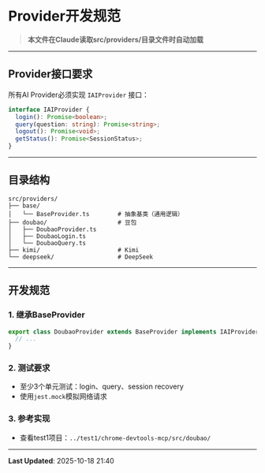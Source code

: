 # Provider开发规范

> **本文件在Claude读取src/providers/目录文件时自动加载**

---

## Provider接口要求

所有AI Provider必须实现 `IAIProvider` 接口：

```typescript
interface IAIProvider {
  login(): Promise<boolean>;
  query(question: string): Promise<string>;
  logout(): Promise<void>;
  getStatus(): Promise<SessionStatus>;
}
```

---

## 目录结构

```
src/providers/
├── base/
│   └── BaseProvider.ts        # 抽象基类（通用逻辑）
├── doubao/                    # 豆包
│   ├── DoubaoProvider.ts
│   ├── DoubaoLogin.ts
│   └── DoubaoQuery.ts
├── kimi/                      # Kimi
└── deepseek/                  # DeepSeek
```

---

## 开发规范

### 1. 继承BaseProvider
```typescript
export class DoubaoProvider extends BaseProvider implements IAIProvider {
  // ...
}
```

### 2. 测试要求
- 至少3个单元测试：login、query、session recovery
- 使用`jest.mock`模拟网络请求

### 3. 参考实现
- 查看test1项目：`../test1/chrome-devtools-mcp/src/doubao/`

---

**Last Updated**: 2025-10-18 21:40

